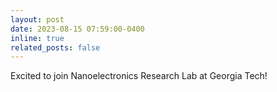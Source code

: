```yaml
---
layout: post
date: 2023-08-15 07:59:00-0400
inline: true
related_posts: false
---
```


Excited to join Nanoelectronics Research Lab at Georgia Tech!